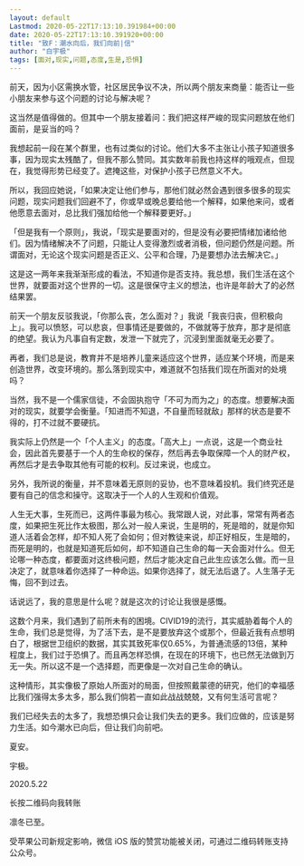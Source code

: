 ```yaml
---
layout: default
Lastmod: 2020-05-22T17:13:10.391984+00:00
date: 2020-05-22T17:13:10.391920+00:00
title: "致F：潮水向后，我们向前|信"
author: "白宇极"
tags: [面对,现实,问题,态度,生是,恐惧]
---
```


前天，因为小区需换水管，社区居民争议不决，所以两个朋友来商量：能否让一些小朋友来参与这个问题的讨论与解决呢？

这当然是值得做的。但其中一个朋友接着问：我们把这样严峻的现实问题放在他们面前，是妥当的吗？

我想起前一段在某个群里，也有过类似的讨论。他们大多不主张让小孩子知道很多事，因为现实太残酷了，但我不那么赞同。其实数年前我也持这样的哦观点，但现在，我觉得形势已经变了。遮掩这些，对保护小孩子已然意义不大。

所以，我回应她说，「如果决定让他们参与，那他们就必然会遇到很多很多的现实问题，现实问题我们回避不了，你或早或晚总要给他一个解释，如果他来问，或者他愿意去面对，总比我们强加给他一个解释要更好。」

「但是我有一个原则」，我说，「现实是要面对的，但是没有必要把情绪加诸给他们。因为情绪解决不了问题，只能让人变得激烈或者消极，但问题仍然是问题。所谓面对，无论这个现实问题是否正义、公平和合理，乃是要想办法去解决它。」

这是这一两年来我渐渐形成的看法，不知道你是否支持。我总想，我们生活在这个世界，就要面对这个世界的一切。这是很保守主义的想法，也许是年龄大了的必然结果罢。

前天一个朋友反驳我说，「你那么丧，怎么面对？」我说「我丧归丧，但积极向上」。我可以愤怒，可以悲哀，但事情还是要做的，不做就等于放弃，那才是彻底的绝望。我认为凡事自有定数，发泄一下就完了，沉浸到里面就毫无必要了。

再者，我们总是说，教育并不是培养儿童来适应这个世界，适应某个环境，而是来创造世界，改变环境的。那么落到现实中，难道就不包括我们现在所面对的处境吗？

当然，我不是一个儒家信徒，不会固执抱守「不可为而为之」的态度。想要解决面对的现实，就要学会衡量。「知进而不知退，不自量而轻就敌」那样的状态是要不得的，打不过就不要硬抗。

我实际上仍然是一个「个人主义」的态度。「高大上」一点说，这是一个商业社会，因此首先要基于一个人的生命权的保存，然后再去争取保障一个人的财产权，再然后才是去争取其他有可能的权利。反过来说，也成立。

另外，我所说的衡量，并不意味着无原则的妥协，也不意味着投机。我们终究还是要有自己的信念和操守。这取决于一个人的人生观和价值观。

人生无大事，生死而已，这两件事最为核心。我常跟人说，对此事，常常有两者态度，如果把生死比作太极图，那么对一般人来说，生是明的，死是暗的，就是你知道人活着会怎样，却不知人死了会如何；但对教徒来说，却正好相反，生是暗的，而死是明的，也就是知道死后如何，却不知道自己生命的每一天会面对什么。但无论哪一种态度，都要面对这终极问题，然后才能决定自己此生应该怎么做。而一旦决定了，就意味着你选择了一种命运。如果你选择了，就无法后退了。人生落子无悔，回不到过去。

话说远了，我的意思是什么呢？就是这次的讨论让我很是感慨。

这数个月来，我们遇到了前所未有的困境。CIVID19的流行，其实威胁着每个人的生命，我们总是觉得，为了活下去，是不是要放弃这个或那个，但最近我有点想明白了，根据世卫组织的数据，其实其致死率仅0.65%，为普通流感的13倍，某种程度上，我们过于恐惧了。而且再怎样恐惧，在现在的环境下，也已然无法做到万无一失。所以这不是一个选择题，而更像是一次对自己生命的确认。

这种情形，其实像极了原始人所面对的局面，但按照戴蒙德的研究，他们的幸福感比我们强得太多太多，那么我们倘若一直如此战战兢兢，又有何生活可言呢？

我们已经失去的太多了，我想恐惧只会让我们失去的更多。我们应做的，应该是努力生活。如今潮水已向后，但让我们向前吧。

夏安。

宇极。

2020.5.22

长按二维码向我转账

凛冬已至。

受苹果公司新规定影响，微信 iOS 版的赞赏功能被关闭，可通过二维码转账支持公众号。

